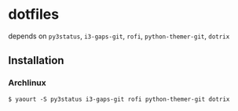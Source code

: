 dotfiles
========

depends on `py3status`, `i3-gaps-git`, `rofi`, `python-themer-git`, `dotrix`

Installation
------------

### Archlinux

    $ yaourt -S py3status i3-gaps-git rofi python-themer-git dotrix
